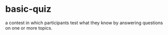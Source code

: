 # basic-quiz
 a contest in which participants test what they know by answering questions on one or more topics.
